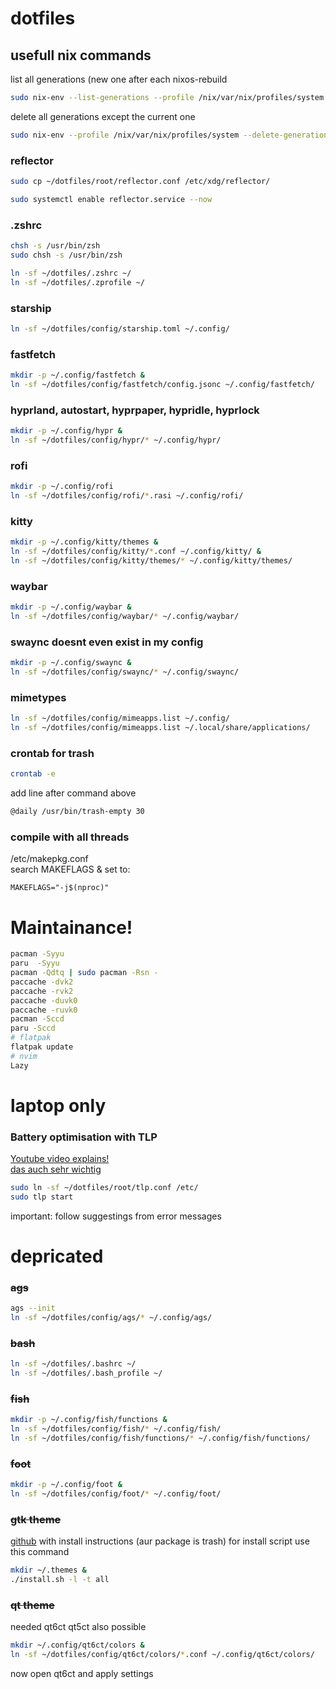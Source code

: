 # dotfiles

## usefull nix commands
list all generations (new one after each nixos-rebuild
```bash
sudo nix-env --list-generations --profile /nix/var/nix/profiles/system
```
delete all generations except the current one
```bash
sudo nix-env --profile /nix/var/nix/profiles/system --delete-generations old
```

### reflector
```bash
sudo cp ~/dotfiles/root/reflector.conf /etc/xdg/reflector/

sudo systemctl enable reflector.service --now
```


### .zshrc
```bash
chsh -s /usr/bin/zsh
sudo chsh -s /usr/bin/zsh

ln -sf ~/dotfiles/.zshrc ~/
ln -sf ~/dotfiles/.zprofile ~/
```


### starship
```bash
ln -sf ~/dotfiles/config/starship.toml ~/.config/
```


### fastfetch
```bash
mkdir -p ~/.config/fastfetch &
ln -sf ~/dotfiles/config/fastfetch/config.jsonc ~/.config/fastfetch/
```


### hyprland, autostart, hyprpaper, hypridle, hyprlock
```bash
mkdir -p ~/.config/hypr &
ln -sf ~/dotfiles/config/hypr/* ~/.config/hypr/
```


### rofi
```bash
mkdir -p ~/.config/rofi
ln -sf ~/dotfiles/config/rofi/*.rasi ~/.config/rofi/
```


### kitty
```bash
mkdir -p ~/.config/kitty/themes &
ln -sf ~/dotfiles/config/kitty/*.conf ~/.config/kitty/ &
ln -sf ~/dotfiles/config/kitty/themes/* ~/.config/kitty/themes/
```


### waybar
```bash
mkdir -p ~/.config/waybar &
ln -sf ~/dotfiles/config/waybar/* ~/.config/waybar/
```


### swaync doesnt even exist in my config
```bash
mkdir -p ~/.config/swaync &
ln -sf ~/dotfiles/config/swaync/* ~/.config/swaync/
```


### mimetypes

```bash
ln -sf ~/dotfiles/config/mimeapps.list ~/.config/
ln -sf ~/dotfiles/config/mimeapps.list ~/.local/share/applications/
```


### crontab for trash

```bash
crontab -e
```
add line after command above
```bash
@daily /usr/bin/trash-empty 30
```


### compile with all threads
/etc/makepkg.conf\
search MAKEFLAGS & set to:
```
MAKEFLAGS="-j$(nproc)"
```


# Maintainance!

```bash
pacman -Syyu
paru  -Syyu
pacman -Qdtq | sudo pacman -Rsn -
paccache -dvk2
paccache -rvk2
paccache -duvk0
paccache -ruvk0
pacman -Sccd
paru -Sccd
# flatpak 
flatpak update 
# nvim 
Lazy
```


# laptop only

### Battery optimisation with TLP
[Youtube video explains!](https://www.youtube.com/watch?v=GDdGK8Z_qzs)\
[das auch sehr wichtig](https://wiki.archlinux.org/title/TLP)

```bash
sudo ln -sf ~/dotfiles/root/tlp.conf /etc/
sudo tlp start
```
important: follow suggestings from error messages


# depricated


### ~~ags~~
```bash
ags --init
ln -sf ~/dotfiles/config/ags/* ~/.config/ags/
```


### ~~bash~~
```bash
ln -sf ~/dotfiles/.bashrc ~/
ln -sf ~/dotfiles/.bash_profile ~/
```


### ~~fish~~
```bash
mkdir -p ~/.config/fish/functions &
ln -sf ~/dotfiles/config/fish/* ~/.config/fish/
ln -sf ~/dotfiles/config/fish/functions/* ~/.config/fish/functions/
```


### ~~foot~~
```bash
mkdir -p ~/.config/foot &
ln -sf ~/dotfiles/config/foot/* ~/.config/foot/
```


### ~~gtk theme~~
[github](https://github.com/Fausto-Korpsvart/Gruvbox-GTK-Theme) with install instructions (aur package is trash)
for install script use this command
```bash
mkdir ~/.themes &
./install.sh -l -t all
```


### ~~qt theme~~

needed qt6ct qt5ct also possible
```bash
mkdir ~/.config/qt6ct/colors &
ln -sf ~/dotfiles/config/qt6ct/colors/*.conf ~/.config/qt6ct/colors/
```
now open qt6ct and apply settings
